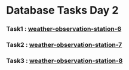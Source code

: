 
# Database Tasks Day 2 

### Task1  : [weather-observation-station-6](https://www.hackerrank.com/challenges/weather-observation-station-6/problem?isFullScreen=true) 

### Task2  : [weather-observation-station-7](https://www.hackerrank.com/challenges/weather-observation-station-7/problem?isFullScreen=true)

### Task3  : [weather-observation-station-8](https://www.hackerrank.com/challenges/weather-observation-station-8/problem?isFullScreen=true)









